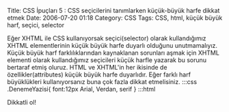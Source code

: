 Title: CSS İpuçları  5 : CSS seçicilerini tanımlarken küçük-büyük harfe dikkat etmek
Date: 2006-07-20 01:18
Category: CSS
Tags: CSS, html, küçük büyük harf, seçici, selector

Eğer XHTML ile CSS kullanıyorsak seçici(selector) olarak kullandığımız
XHTML elementlerinin küçük büyük harfe duyarlı olduğunu unutmamalıyız.
Küçük büyük harf farklılıklarından kaynaklanan sorunları aşmak için
XHTML elementi olarak kullandığımız seçicileri küçük harfle yazarak bu
sorunu bertaraf etmiş oluruz. HTML ve XHTML'in her ikisinde de
özellikler(attributes) küçük büyük harfe duyarlıdır. Eğer farklı harf
büyüklükleri kullanıyorsanız buna çok fazla dikkat etmelisiniz.
	:::css
	 .DenemeYazisi{ font:12px Arial, Verdan,
serif }  	:::html
	 <p
class="DenemeYazisi">Dikkatli ol!</p> 
